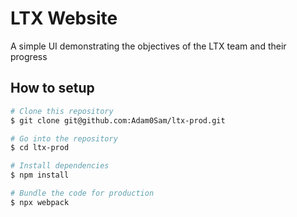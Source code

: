 # LTX Website

A simple UI demonstrating the objectives of the LTX team and their progress

## How to setup

```bash
# Clone this repository
$ git clone git@github.com:Adam0Sam/ltx-prod.git

# Go into the repository
$ cd ltx-prod

# Install dependencies
$ npm install

# Bundle the code for production
$ npx webpack
```
